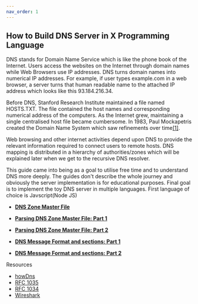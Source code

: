 ```yaml
---
nav_order: 1
---
```

## How to Build DNS Server in X Programming Language

DNS stands for Domain Name Service which is like the phone book of the Internet. Users access the websites on the Internet through domain names while Web Browsers use IP addresses. DNS turns domain names into numerical IP addresses. For example, if user types example.com in a web browser, a server turns that human readable name to the attached IP address which looks like this 93.184.216.34.

 Before DNS, Stanford Research Institute maintained a file named HOSTS.TXT. The file contained the host names and corresponding numerical address of the computers. As the Internet grew, maintaining a single centralised host file became cumbersome. In 1983, Paul Mockapetris created the Domain Name System which saw refinements over time[\[1\]](https://en.wikipedia.org/wiki/Domain_Name_System#History).

Web browsing and other internet activities depend upon DNS to provide the relevant information required to connect users to remote hosts. DNS mapping is distributed in a hierarchy of authorities/zones which will be explained later when we get to the recursive DNS resolver.

This guide came into being as a goal to utilise free time and to understand DNS more deeply. The guides don't describe the whole journey and obviously the server implementation is for educational purposes. Final goal is to implement the toy DNS server in multiple languages. First language of choice is Javscript(Node JS)

- [**DNS Zone Master File**](https://engineerhead.github.io/dns-server/dns-zone-master-file-format) 

- [**Parsing DNS Zone Master File: Part 1**](https://engineerhead.github.io/dns-server/parsing-dns-master-zone-file-1)

- [**Parsing DNS Zone Master File: Part 2**](https://engineerhead.github.io/dns-server/parsing-dns-master-zone-file-2)

- [**DNS Message Format and sections: Part 1**](https://engineerhead.github.io/dns-server/dns-message-sections)

- [**DNS Message Format and sections: Part 2**](https://engineerhead.github.io/dns-server/dns-message-sections-2)


Resources

 - [howDns](https://github.com/howCodeORG/howDNS)
 - [RFC 1035](https://datatracker.ietf.org/doc/html/rfc1035)
 - [RFC 1034](https://datatracker.ietf.org/doc/html/rfc1034)
 - [Wireshark](http://wireshark.org)
